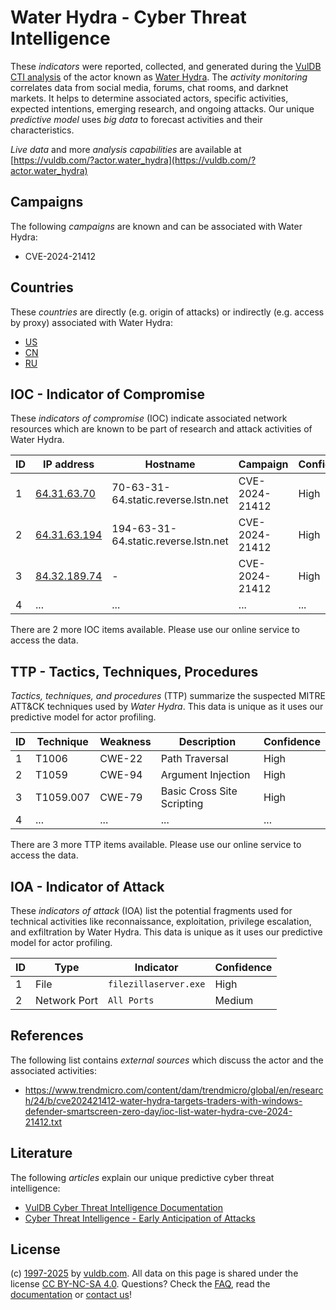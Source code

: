 # Water Hydra - Cyber Threat Intelligence

These _indicators_ were reported, collected, and generated during the [VulDB CTI analysis](https://vuldb.com/?kb.cti) of the actor known as [Water Hydra](https://vuldb.com/?actor.water_hydra). The _activity monitoring_ correlates data from social media, forums, chat rooms, and darknet markets. It helps to determine associated actors, specific activities, expected intentions, emerging research, and ongoing attacks. Our unique _predictive model_ uses _big data_ to forecast activities and their characteristics.

_Live data_ and more _analysis capabilities_ are available at [https://vuldb.com/?actor.water_hydra](https://vuldb.com/?actor.water_hydra)

## Campaigns

The following _campaigns_ are known and can be associated with Water Hydra:

* CVE-2024-21412

## Countries

These _countries_ are directly (e.g. origin of attacks) or indirectly (e.g. access by proxy) associated with Water Hydra:

* [US](https://vuldb.com/?country.us)
* [CN](https://vuldb.com/?country.cn)
* [RU](https://vuldb.com/?country.ru)

## IOC - Indicator of Compromise

These _indicators of compromise_ (IOC) indicate associated network resources which are known to be part of research and attack activities of Water Hydra.

ID | IP address | Hostname | Campaign | Confidence
-- | ---------- | -------- | -------- | ----------
1 | [64.31.63.70](https://vuldb.com/?ip.64.31.63.70) | 70-63-31-64.static.reverse.lstn.net | CVE-2024-21412 | High
2 | [64.31.63.194](https://vuldb.com/?ip.64.31.63.194) | 194-63-31-64.static.reverse.lstn.net | CVE-2024-21412 | High
3 | [84.32.189.74](https://vuldb.com/?ip.84.32.189.74) | - | CVE-2024-21412 | High
4 | ... | ... | ... | ...

There are 2 more IOC items available. Please use our online service to access the data.

## TTP - Tactics, Techniques, Procedures

_Tactics, techniques, and procedures_ (TTP) summarize the suspected MITRE ATT&CK techniques used by _Water Hydra_. This data is unique as it uses our predictive model for actor profiling.

ID | Technique | Weakness | Description | Confidence
-- | --------- | -------- | ----------- | ----------
1 | T1006 | CWE-22 | Path Traversal | High
2 | T1059 | CWE-94 | Argument Injection | High
3 | T1059.007 | CWE-79 | Basic Cross Site Scripting | High
4 | ... | ... | ... | ...

There are 3 more TTP items available. Please use our online service to access the data.

## IOA - Indicator of Attack

These _indicators of attack_ (IOA) list the potential fragments used for technical activities like reconnaissance, exploitation, privilege escalation, and exfiltration by Water Hydra. This data is unique as it uses our predictive model for actor profiling.

ID | Type | Indicator | Confidence
-- | ---- | --------- | ----------
1 | File | `filezillaserver.exe` | High
2 | Network Port | `All Ports` | Medium

## References

The following list contains _external sources_ which discuss the actor and the associated activities:

* https://www.trendmicro.com/content/dam/trendmicro/global/en/research/24/b/cve202421412-water-hydra-targets-traders-with-windows-defender-smartscreen-zero-day/ioc-list-water-hydra-cve-2024-21412.txt

## Literature

The following _articles_ explain our unique predictive cyber threat intelligence:

* [VulDB Cyber Threat Intelligence Documentation](https://vuldb.com/?kb.cti)
* [Cyber Threat Intelligence - Early Anticipation of Attacks](https://www.scip.ch/en/?labs.20201022)

## License

(c) [1997-2025](https://vuldb.com/?kb.changelog) by [vuldb.com](https://vuldb.com/?kb.about). All data on this page is shared under the license [CC BY-NC-SA 4.0](https://creativecommons.org/licenses/by-nc-sa/4.0/). Questions? Check the [FAQ](https://vuldb.com/?kb.faq), read the [documentation](https://vuldb.com/?kb) or [contact us](https://vuldb.com/?contact)!

